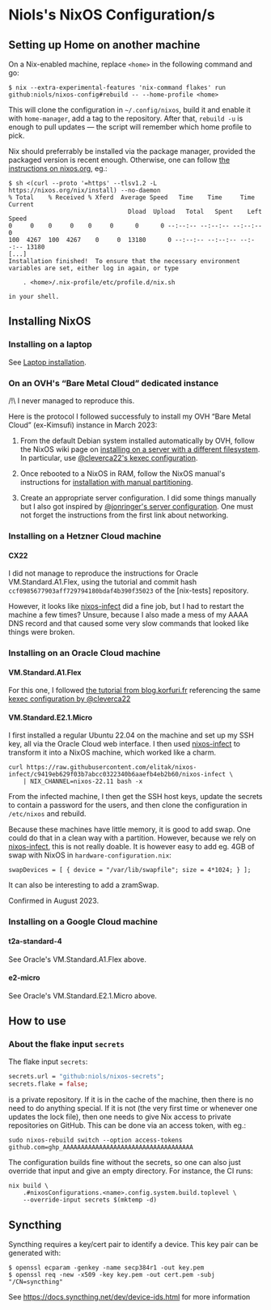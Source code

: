 Niols's NixOS Configuration/s
=============================

Setting up Home on another machine
----------------------------------

On a Nix-enabled machine, replace `<home>` in the following command and go:

```console
$ nix --extra-experimental-features 'nix-command flakes' run github:niols/nixos-config#rebuild -- --home-profile <home>
```

This will clone the configuration in `~/.config/nixos`, build it and enable it
with `home-manager`, add a tag to the repository. After that, `rebuild -u` is
enough to pull updates — the script will remember which home profile to pick.

Nix should preferrably be installed via the package manager, provided the
packaged version is recent enough. Otherwise, one can follow [the instructions
on nixos.org](https://nixos.org/download/), eg.:
```console
$ sh <(curl --proto '=https' --tlsv1.2 -L https://nixos.org/nix/install) --no-daemon
% Total    % Received % Xferd  Average Speed   Time    Time     Time  Current
                                 Dload  Upload   Total   Spent    Left  Speed
0     0    0     0    0     0      0      0 --:--:-- --:--:-- --:--:--     0
100  4267  100  4267    0     0  13180      0 --:--:-- --:--:-- --:--:-- 13180
[...]
Installation finished!  To ensure that the necessary environment
variables are set, either log in again, or type

    . <home>/.nix-profile/etc/profile.d/nix.sh

in your shell.
```

Installing NixOS
----------------

### Installing on a laptop

See [Laptop installation](./docs/laptop-install.md).

### On an OVH's “Bare Metal Cloud” dedicated instance

/!\ I never managed to reproduce this.

Here is the protocol I followed successfuly to install my OVH “Bare Metal Cloud”
(ex-Kimsufi) instance in March 2023:

1. From the default Debian system installed automatically by OVH, follow the
   NixOS wiki page on [installing on a server with a different
   filesystem][install-server]. In particular, use [@cleverca22's kexec
   configuration][cleverca22-kexec].

2. Once rebooted to a NixOS in RAM, follow the NixOS manual's instructions for
   [installation with manual partitioning][install-manual].

3. Create an appropriate server configuration. I did some things manually but I
   also got inspired by [@jonringer's server configuration][jonringer-config].
   One must not forget the instructions from the first link about networking.

[install-server]: https://web.archive.org/web/20230322224506/https://nixos.wiki/wiki/Install_NixOS_on_a_Server_With_a_Different_Filesystem
[cleverca22-kexec]: https://github.com/cleverca22/nix-tests/tree/2ba968302208ff0c17d555317c11fd3f06e947e2/kexec
[install-manual]: https://web.archive.org/web/20230325142657/https://nixos.org/manual/nixos/stable/index.html#sec-installation-manual-partitioning
[jonringer-config]: https://github.com/jonringer/server-configuration/blob/6c0e8b85dfd99c40bb72c5825bbf259a85d9f18d/configuration.nix

### Installing on a Hetzner Cloud machine

#### CX22

I did not manage to reproduce the instructions for Oracle VM.Standard.A1.Flex,
using the tutorial and commit hash `ccf0985677903aff729794180bdaf4b390f35023` of
the [nix-tests] repository.

However, it looks like [nixos-infect] did a fine job, but I had to restart the
machine a few times? Unsure, because I also made a mess of my AAAA DNS record
and that caused some very slow commands that looked like things were broken.

### Installing on an Oracle Cloud machine

#### VM.Standard.A1.Flex

For this one, I followed [the tutorial from blog.korfuri.fr] referencing the
same [kexec configuration by @cleverca22][cleverca22-kexec]

[the tutorial from blog.korfuri.fr]: https://web.archive.org/web/20230322224448/https://blog.korfuri.fr/posts/2022/08/nixos-on-an-oracle-free-tier-ampere-machine/

#### VM.Standard.E2.1.Micro

I first installed a regular Ubuntu 22.04 on the machine and set up my SSH key,
all via the Oracle Cloud web interface. I then used [nixos-infect] to transform
it into a NixOS machine, which worked like a charm.

```
curl https://raw.githubusercontent.com/elitak/nixos-infect/c9419eb629f03b7abcc0322340b6aaefb4eb2b60/nixos-infect \
    | NIX_CHANNEL=nixos-22.11 bash -x
```

[nixos-infect]: https://github.com/elitak/nixos-infect

From the infected machine, I then get the SSH host keys, update the secrets to
contain a password for the users, and then clone the configuration in
`/etc/nixos` and rebuild.

Because these machines have little memory, it is good to add swap. One could do
that in a clean way with a partition. However, because we rely on
[nixos-infect], this is not really doable. It is however easy to add eg. 4GB of
swap with NixOS in `hardware-configuration.nix`:

```
swapDevices = [ { device = "/var/lib/swapfile"; size = 4*1024; } ];
```

It can also be interesting to add a zramSwap.

Confirmed in August 2023.

### Installing on a Google Cloud machine

#### t2a-standard-4

See Oracle's VM.Standard.A1.Flex above.

#### e2-micro

See Oracle's VM.Standard.E2.1.Micro above.

How to use
----------

### About the flake input `secrets`

The flake input `secrets`:

```nix
secrets.url = "github:niols/nixos-secrets";
secrets.flake = false;
```

is a private repository. If it is in the cache of the machine, then
there is no need to do anything special. If it is not (the very first
time or whenever one updates the lock file), then one needs to give
Nix access to private repositories on GitHub. This can be done via an
access token, with eg.:

```
sudo nixos-rebuild switch --option access-tokens github.com=ghp_AAAAAAAAAAAAAAAAAAAAAAAAAAAAAAAAAAAA
```

The configuration builds fine without the secrets, so one can also just override
that input and give an empty directory. For instance, the CI runs:

```
nix build \
    .#nixosConfigurations.<name>.config.system.build.toplevel \
    --override-input secrets $(mktemp -d)
```

## Syncthing

Syncthing requires a key/cert pair to identify a device. This key pair can be
generated with:

``` console
$ openssl ecparam -genkey -name secp384r1 -out key.pem
$ openssl req -new -x509 -key key.pem -out cert.pem -subj "/CN=syncthing"
```

See https://docs.syncthing.net/dev/device-ids.html for more information
